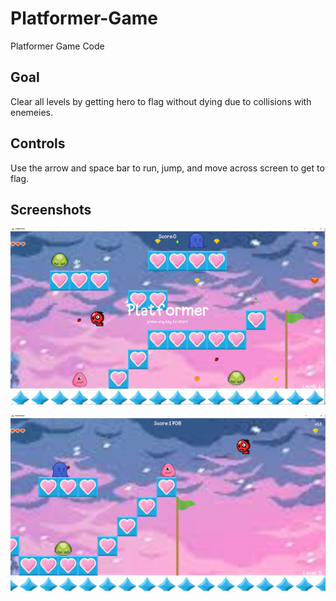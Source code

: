 # Platformer-Game
Platformer Game Code

## Goal

Clear all levels by getting hero to flag without dying due to collisions with enemeies.

## Controls

Use the arrow and space bar to run, jump, and move across screen to get to flag.

## Screenshots

![Start-screen](https://raw.githubusercontent.com/KB-3/platformer-game/main/screenshots/start_screen.PNG)

![Play_screen](https://raw.githubusercontent.com/KB-3/platformer-game/main/screenshots/play_screen.PNG)
